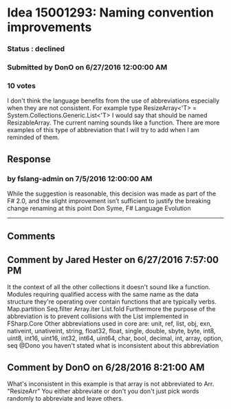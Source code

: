 # Idea 15001293: Naming convention improvements #

### Status : declined

### Submitted by DonO on 6/27/2016 12:00:00 AM

### 10 votes

I don't think the language benefits from the use of abbreviations especially when they are not consistent. For example
type ResizeArray<'T> = System.Collections.Generic.List<'T>
I would say that should be named ResizableArray. The current naming sounds like a function. There are more examples of this type of abbreviation that I will try to add when I am reminded of them.



## Response 
### by fslang-admin on 7/5/2016 12:00:00 AM

While the suggestion is reasonable, this decision was made as part of the F# 2.0, and the slight improvement isn’t sufficient to justify the breaking change renaming at this point
Don Syme, F# Language Evolution

------------------------
## Comments


## Comment by Jared Hester on 6/27/2016 7:57:00 PM
It the context of all the other collections it doesn't sound like a function. Modules requiring qualified access with the same name as the data structure they're operating over contain functions that are typically verbs.
Map.partition
Seq.filter
Array.iter
List.fold
Furthermore the purpose of the abbreviation is to prevent collisions with the List implemented in FSharp.Core
Other abbreviations used in core are:
unit, ref, list, obj, exn, nativeint, unativeint, string, float32, float, single, double, sbyte, byte, int8, uint8, int16, uint16, int32, int64, uint64, char, bool, decimal, int, array, option, seq
@Dono you haven't stated what is inconsistent about this abbreviation


## Comment by DonO on 6/28/2016 8:21:00 AM
What's inconsistent in this example is that array is not abbreviated to Arr. "ResizeArr" You either abbreviate or don't you don't just pick words randomly to abbreviate and leave others.

